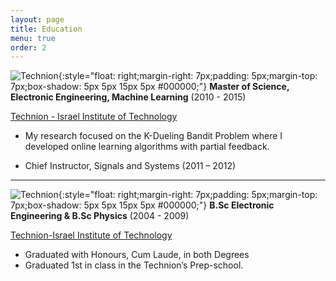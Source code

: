 ```yaml
---
layout: page
title: Education
menu: true
order: 2
---
```

 ![Technion]({{site.baseurl}}/assets/img/technion.jpeg){:style="float: right;margin-right: 7px;padding: 5px;margin-top: 7px;box-shadow: 5px 5px 15px 5px #000000;"}
**Master of Science, Electronic Engineering, Machine Learning** (2010 - 2015)

<u>Technion - Israel Institute of Technology</u>

* My research focused on the K-Dueling Bandit Problem where I developed online learning algorithms with partial
feedback. 

* Chief Instructor, Signals and Systems (2011 – 2012)

---
 ![Technion]({{site.baseurl}}/assets/img/technion.jpeg){:style="float: right;margin-right: 7px;padding: 5px;margin-top: 7px;box-shadow: 5px 5px 15px 5px #000000;"}
**B.Sc Electronic Engineering & B.Sc Physics** (2004 - 2009) 

<u>Technion-Israel Institute of Technology</u>
* Graduated with Honours, Cum Laude, in both Degrees 
* Graduated 1st in class in the Technion’s Prep-school.
